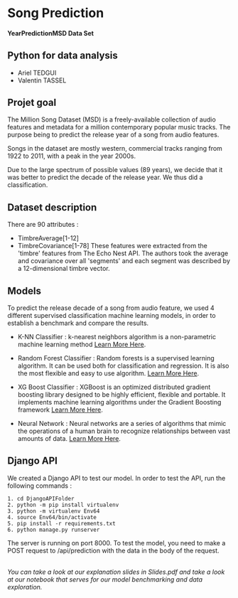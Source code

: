 # Song Prediction

#### YearPredictionMSD Data Set 
## Python for data analysis

* Ariel TEDGUI
* Valentin TASSEL


## Projet goal
The Million Song Dataset (MSD) is a freely-available collection of audio features and metadata for a million contemporary popular music tracks. 
The purpose being to predict the release year of a song from audio features.

Songs in the dataset are mostly western, commercial tracks ranging from 1922 to 2011, with a peak in the year 2000s.

Due to the large spectrum of possible values (89 years), we decide that it was better to predict the decade of the release year. We thus did a classification.

## Dataset description
There are 90 attributes :
* TimbreAverage[1-12]
* TimbreCovariance[1-78]
These features were extracted from the 'timbre' features from The Echo Nest API. The authors took the average and covariance over all 'segments' and each segment was described by a 12-dimensional timbre vector.

## Models 
To predict the release decade of a song from audio feature, we used 4 different supervised classification machine learning models, in order to establish a benchmark and compare the results.

* K-NN Classifier :  k-nearest neighbors algorithm is a non-parametric machine learning method [Learn More Here](https://www.analyticsvidhya.com/blog/2018/03/introduction-k-neighbours-algorithm-clustering/ "Learn More Here").

* Random Forest Classifier : Random forests is a supervised learning algorithm. It can be used both for classification and regression. It is also the most flexible and easy to use algorithm. [Learn More Here](https://www.datacamp.com/community/tutorials/random-forests-classifier-python "Learn More Here").

* XG Boost Classifier : XGBoost is an optimized distributed gradient boosting library designed to be highly efficient, flexible and portable. It implements machine learning algorithms under the Gradient Boosting framework [Learn More Here](https://xgboost.readthedocs.io/en/latest/ "Learn More Here").

* Neural Network : Neural networks are a series of algorithms that mimic the operations of a human brain to recognize relationships between vast amounts of data. [Learn More Here](https://en.wikipedia.org/wiki/Artificial_neural_network "Learn More Here").

## Django API
We created a Django API to test our model.
In order to test the API, run the following commands :
```
1. cd DjangoAPIFolder
2. python -m pip install virtualenv
3. python -m virtualenv Env64
4. source Env64/bin/activate
5. pip install -r requirements.txt
6. python manage.py runserver
```
The server is running on port 8000.
To test the model, you need to make a POST request to /api/prediction with the data in the body of the request.


<br/>*You can take a look at our explanation slides in Slides.pdf and take a look at our notebook that serves for our model benchmarking and data exploration.*
